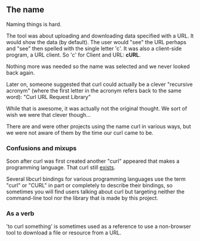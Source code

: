 ## The name

Naming things is hard.

The tool was about uploading and downloading data specified with a URL. It
would show the data (by default). The user would "see" the URL perhaps and
"see" then spelled with the single letter 'c'. It was also a client-side
program, a URL client. So 'c' for Client and URL: **cURL**.

Nothing more was needed so the name was selected and we never looked back
again.

Later on, someone suggested that curl could actually be a clever "recursive
acronym" (where the first letter in the acronym refers back to the same word):
"Curl URL Request Library"

While that is awesome, it was actually not the original thought. We sort of
wish we were that clever though…

There are and were other projects using the name curl in various ways, but we
were not aware of them by the time our curl came to be.

### Confusions and mixups

Soon after curl was first created another "curl" appeared that makes a
programming language. That curl still [exists](http://www.curl.com).

Several libcurl bindings for various programming languages use the term "curl"
or "CURL" in part or completely to describe their bindings, so sometimes
you will find users talking about curl but targeting neither the command-line tool
nor the library that is made by this project.

### As a verb

'to curl something' is sometimes used as a reference to use a non-browser tool
to download a file or resource from a URL.
